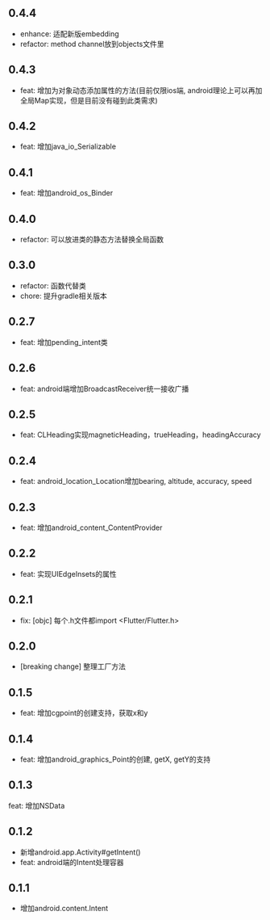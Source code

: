 ## 0.4.4
- enhance: 适配新版embedding
- refactor: method channel放到objects文件里

## 0.4.3
- feat: 增加为对象动态添加属性的方法(目前仅限ios端, android理论上可以再加全局Map实现，但是目前没有碰到此类需求)

## 0.4.2
- feat: 增加java_io_Serializable

## 0.4.1
- feat: 增加android_os_Binder

## 0.4.0
- refactor: 可以放进类的静态方法替换全局函数

## 0.3.0
- refactor: 函数代替类
- chore: 提升gradle相关版本

## 0.2.7
- feat: 增加pending_intent类

## 0.2.6
- feat: android端增加BroadcastReceiver统一接收广播

## 0.2.5
- feat: CLHeading实现magneticHeading，trueHeading，headingAccuracy

## 0.2.4
- feat: android_location_Location增加bearing, altitude, accuracy, speed

## 0.2.3
- feat: 增加android_content_ContentProvider

## 0.2.2
- feat: 实现UIEdgeInsets的属性

## 0.2.1
- fix: [objc] 每个.h文件都import <Flutter/Flutter.h>

## 0.2.0
- [breaking change] 整理工厂方法

## 0.1.5
- feat: 增加cgpoint的创建支持，获取x和y

## 0.1.4
- feat: 增加android_graphics_Point的创建, getX, getY的支持

## 0.1.3
feat: 增加NSData

## 0.1.2
- 新增android.app.Activity#getIntent()
- feat: android端的Intent处理容器

## 0.1.1
- 增加android.content.Intent

